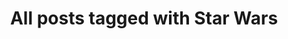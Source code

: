 ---
layout: tag
title: "All posts tagged with Star Wars"
permalink: /weblog/tags/star-wars/
taxonomy: Star Wars
---